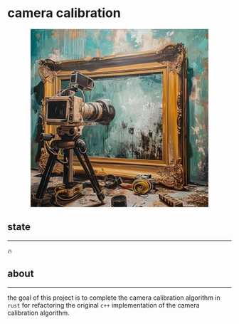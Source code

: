 # camera calibration

<div align="center">  
  <img width="400" alt="图片描述" src="./assets/title.png">  
</div>

## state
***
:fire: 

## about
***
the goal of this project is to complete
the camera calibration algorithm in `rust`
for refactoring the original `c++` implementation 
of the camera calibration algorithm.
